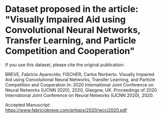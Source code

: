 # Dataset proposed in the article: "Visually Impaired Aid using Convolutional Neural Networks, Transfer Learning, and Particle Competition and Cooperation"

If you use this dataset, please cite the original publication:

BREVE, Fabricio Aparecido; FISCHER, Carlos Norberto. Visually Impaired Aid using Convolutional Neural Networks, Transfer Learning, and Particle Competition and Cooperation In: 2020 International Joint Conference on Neural Networks (IJCNN 2020), 2020, Glasgow, UK. Proceedings of 2020 International Joint Conference on Neural Networks (IJCNN 2020), 2020.

Accepted Manuscript: https://www.fabriciobreve.com/artigos/2020/wcci2020.pdf
